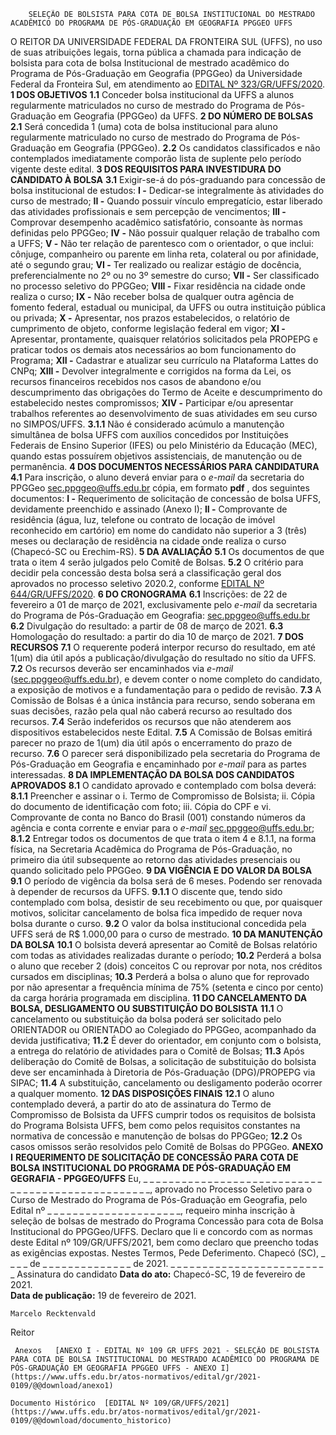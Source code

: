         SELEÇÃO DE BOLSISTA PARA COTA DE BOLSA INSTITUCIONAL DO MESTRADO ACADÊMICO DO PROGRAMA DE PÓS-GRADUAÇÃO EM GEOGRAFIA PPGGEO UFFS  

 O REITOR DA UNIVERSIDADE FEDERAL DA FRONTEIRA SUL (UFFS), no uso de suas atribuições legais, torna pública a chamada para indicação de bolsista para cota de bolsa Institucional de mestrado acadêmico do Programa de Pós-Graduação em Geografia (PPGGeo) da Universidade Federal da Fronteira Sul, em atendimento ao [EDITAL Nº 323/GR/UFFS/2020](https://www.uffs.edu.br/atos-normativos/edital/gr/2020-0323).     **1 DOS OBJETIVOS**   **1.1**  Conceder bolsa institucional da UFFS a alunos regularmente matriculados no curso de mestrado do Programa de Pós-Graduação em Geografia (PPGGeo) da UFFS.     **2 DO NÚMERO DE BOLSAS**   **2.1**  Será concedida 1 (uma) cota de bolsa institucional para aluno regularmente matriculado no curso de mestrado do Programa de Pós-Graduação em Geografia (PPGGeo).  **2.2**  Os candidatos classificados e não contemplados imediatamente comporão lista de suplente pelo período vigente deste edital.     **3 DOS REQUISITOS PARA INVESTIDURA DO CANDIDATO À BOLSA**   **3.1**  Exigir-se-á do pós-graduando para concessão de bolsa institucional de estudos:  **I -**  Dedicar-se integralmente às atividades do curso de mestrado;  **II -**  Quando possuir vínculo empregatício, estar liberado das atividades profissionais e sem percepção de vencimentos;  **III -**  Comprovar desempenho acadêmico satisfatório, consoante às normas definidas pelo PPGGeo;  **IV -**  Não possuir qualquer relação de trabalho com a UFFS;  **V -**  Não ter relação de parentesco com o orientador, o que inclui: cônjuge, companheiro ou parente em linha reta, colateral ou por afinidade, até o segundo grau;  **VI -**  Ter realizado ou realizar estágio de docência, preferencialmente no 2º ou no 3º semestre do curso;  **VII -**  Ser classificado no processo seletivo do PPGGeo;  **VIII -**  Fixar residência na cidade onde realiza o curso;  **IX -**  Não receber bolsa de qualquer outra agência de fomento federal, estadual ou municipal, da UFFS ou outra instituição pública ou privada;  **X -**  Apresentar, nos prazos estabelecidos, o relatório de cumprimento de objeto, conforme legislação federal em vigor;  **XI -**  Apresentar, prontamente, quaisquer relatórios solicitados pela PROPEPG e praticar todos os demais atos necessários ao bom funcionamento do Programa;  **XII -**  Cadastrar e atualizar seu currículo na Plataforma Lattes do CNPq;  **XIII -**  Devolver integralmente e corrigidos na forma da Lei, os recursos financeiros recebidos nos casos de abandono e/ou descumprimento das obrigações do Termo de Aceite e descumprimento do estabelecido nestes compromissos;  **XIV -**  Participar e/ou apresentar trabalhos referentes ao desenvolvimento de suas atividades em seu curso no SIMPOS/UFFS.  **3.1.1**  Não é considerado acúmulo a manutenção simultânea de bolsa UFFS com auxílios concedidos por Instituições Federais de Ensino Superior (IFES) ou pelo Ministério da Educação (MEC), quando estas possuírem objetivos assistenciais, de manutenção ou de permanência.     **4 DOS DOCUMENTOS NECESSÁRIOS PARA CANDIDATURA**   **4.1**  Para inscrição, o aluno deverá enviar para o *e-mail*  da secretaria do PPGGeo sec.ppggeo@uffs.edu.br cópia, em formato **pdf** , dos seguintes documentos:  **I -**  Requerimento de solicitação de concessão de bolsa UFFS, devidamente preenchido e assinado (Anexo I);  **II -**  Comprovante de residência (água, luz, telefone ou contrato de locação de imóvel reconhecido em cartório) em nome do candidato não superior a 3 (três) meses ou declaração de residência na cidade onde realiza o curso (Chapecó-SC ou Erechim-RS).     **5 DA AVALIAÇÃO**   **5.1**  Os documentos de que trata o item 4 serão julgados pelo Comitê de Bolsas.  **5.2**  O critério para decidir pela concessão desta bolsa será a classificação geral dos aprovados no processo seletivo 2020.2, conforme [EDITAL Nº 644/GR/UFFS/2020](https://www.uffs.edu.br/atos-normativos/edital/gr/2020-0644).     **6 DO CRONOGRAMA**   **6.1**  Inscrições: de 22 de fevereiro a 01 de março de 2021, exclusivamente pelo *e-mail*  da secretaria do Programa de Pós-Graduação em Geografia: sec.ppggeo@uffs.edu.br  **6.2**  Divulgação do resultado: a partir de 08 de março de 2021.  **6.3**  Homologação do resultado: a partir do dia 10 de março de 2021.     **7 DOS RECURSOS**   **7.1**  O requerente poderá interpor recurso do resultado, em até 1(um) dia útil após a publicação/divulgação do resultado no sítio da UFFS.  **7.2**  Os recursos deverão ser encaminhados via *e-mail*  (sec.ppggeo@uffs.edu.br), e devem conter o nome completo do candidato, a exposição de motivos e a fundamentação para o pedido de revisão.  **7.3**  A Comissão de Bolsas é a única instância para recurso, sendo soberana em suas decisões, razão pela qual não caberá recurso ao resultado dos recursos.  **7.4**  Serão indeferidos os recursos que não atenderem aos dispositivos estabelecidos neste Edital.  **7.5**  A Comissão de Bolsas emitirá parecer no prazo de 1(um) dia útil após o encerramento do prazo de recurso.  **7.6**  O parecer será disponibilizado pela secretaria do Programa de Pós-Graduação em Geografia e encaminhado por *e-mail*  para as partes interessadas.     **8 DA IMPLEMENTAÇÃO DA BOLSA DOS CANDIDATOS APROVADOS**   **8.1**  O candidato aprovado e contemplado com bolsa deverá:  **8.1.1**  Preencher e assinar o i. Termo de Compromisso de Bolsista; ii. Cópia do documento de identificação com foto; iii. Cópia do CPF e vi. Comprovante de conta no Banco do Brasil (001) constando números da agência e conta corrente e enviar para o *e-mail*  sec.ppggeo@uffs.edu.br;  **8.1.2**  Entregar todos os documentos de que trata o item 4 e 8.1.1, na forma física, na Secretaria Acadêmica do Programa de Pós-Graduação, no primeiro dia útil subsequente ao retorno das atividades presenciais ou quando solicitado pelo PPGGeo.     **9 DA VIGÊNCIA E DO VALOR DA BOLSA**   **9.1**  O período de vigência da bolsa será de 6 meses. Podendo ser renovada à depender de recursos da UFFS.  **9.1.1**  O discente que, tendo sido contemplado com bolsa, desistir de seu recebimento ou que, por quaisquer motivos, solicitar cancelamento de bolsa fica impedido de requer nova bolsa durante o curso.  **9.2**  O valor da bolsa institucional concedida pela UFFS será de R$ 1.000,00 para o curso de mestrado.     **10 DA MANUTENÇÃO DA BOLSA**   **10.1**  O bolsista deverá apresentar ao Comitê de Bolsas relatório com todas as atividades realizadas durante o período;  **10.2**  Perderá a bolsa o aluno que receber 2 (dois) conceitos C ou reprovar por nota, nos créditos cursados em disciplinas;  **10.3**  Perderá a bolsa o aluno que for reprovado por não apresentar a frequência mínima de 75% (setenta e cinco por cento) da carga horária programada em disciplina.     **11 DO CANCELAMENTO DA BOLSA, DESLIGAMENTO OU SUBSTITUIÇÃO DO BOLSISTA**   **11.1**  O cancelamento ou substituição da bolsa poderá ser solicitado pelo ORIENTADOR ou ORIENTADO ao Colegiado do PPGGeo, acompanhado da devida justificativa;  **11.2**  É dever do orientador, em conjunto com o bolsista, a entrega do relatório de atividades para o Comitê de Bolsas;  **11.3**  Após deliberação do Comitê de Bolsas, a solicitação de substituição do bolsista deve ser encaminhada à Diretoria de Pós-Graduação (DPG)/PROPEPG via SIPAC;  **11.4**  A substituição, cancelamento ou desligamento poderão ocorrer a qualquer momento.     **12 DAS DISPOSIÇÕES FINAIS**   **12.1**  O aluno contemplado deverá, a partir do ato de assinatura do Termo de Compromisso de Bolsista da UFFS cumprir todos os requisitos de bolsista do Programa Bolsista UFFS, bem como pelos requisitos constantes na normativa de concessão e manutenção de bolsas do PPGGeo;  **12.2**  Os casos omissos serão resolvidos pelo Comitê de Bolsas do PPGGeo.     **ANEXO I**      **REQUERIMENTO DE SOLICITAÇÃO DE CONCESSÃO PARA COTA DE BOLSA INSTITUCIONAL DO PROGRAMA DE PÓS-GRADUAÇÃO EM GEGRAFIA - PPGGEO/UFFS**     Eu, \_ \_ \_ \_ \_ \_ \_ \_ \_ \_ \_ \_ \_ \_ \_ \_ \_ \_ \_ \_ \_ \_ \_ \_ \_ \_ \_ \_ \_ \_ \_ \_ \_ \_ \_ \_ \_ \_ \_ \_ \_ \_ \_ \_ \_ \_ \_ \_ \_ \_, aprovado no Processo Seletivo para o Curso de Mestrado do Programa de Pós-Graduação em Geografia, pelo Edital nº \_ \_ \_ \_ \_ \_ \_ \_ \_ \_ \_ \_ \_ \_ \_ \_ \_ \_ \_ \_ \_, requeiro minha inscrição à seleção de bolsas de mestrado do Programa Concessão para cota de Bolsa Institucional do PPGGeo/UFFS. Declaro que li e concordo com as normas deste Edital nº 109/GR/UFFS/2021, bem como declaro que preencho todas as exigências expostas. Nestes Termos, Pede Deferimento.   Chapecó (SC), \_ \_ \_ \_ de \_ \_ \_ \_ \_ \_ \_ \_ \_ \_ \_ \_ \_ \_ de 2021.    \_ \_ \_ \_ \_ \_ \_ \_ \_ \_ \_ \_ \_ \_ \_ \_ \_ \_ \_ \_ \_ \_ \_ \_ \_ Assinatura do candidato        **Data do ato:** Chapecó-SC, 19 de fevereiro de 2021.   
 **Data de publicação:**  19 de fevereiro de 2021. 

    Marcelo Recktenvald   
 Reitor 

     Anexos   [ANEXO I - EDITAL Nº 109 GR UFFS 2021 - SELEÇÃO DE BOLSISTA PARA COTA DE BOLSA INSTITUCIONAL DO MESTRADO ACADÊMICO DO PROGRAMA DE PÓS-GRADUAÇÃO EM GEOGRAFIA PPGGEO UFFS - ANEXO I](https://www.uffs.edu.br/atos-normativos/edital/gr/2021-0109/@@download/anexo1)  

    Documento Histórico  [EDITAL Nº 109/GR/UFFS/2021](https://www.uffs.edu.br/atos-normativos/edital/gr/2021-0109/@@download/documento_historico)     
      